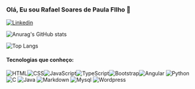 ### Olá, Eu sou Rafael Soares de Paula FIlho 👋

[![Linkedin](https://img.shields.io/badge/LinkedIn-0077B5?style=for-the-badge&logo=linkedin&logoColor=white)](https://www.linkedin.com/in/rafael-soares-de-paula-filho-89a8321b4/)

![Anurag's GitHub stats](https://github-readme-stats.vercel.app/api?username=rafaelsoarespf&show_icons=true&theme=dracula)

![Top Langs](https://github-readme-stats.vercel.app/api/top-langs/?username=rafaelsoarespf&langs_count=8)

#### Tecnologias que conheço:
![HTML](https://img.shields.io/badge/HTML5-E34F26?style=for-the-badge&logo=html5&logoColor=white)![CSS](https://img.shields.io/badge/CSS3-1572B6?style=for-the-badge&logo=css3&logoColor=white)![JavaScript](https://img.shields.io/badge/JavaScript-F7DF1E?style=for-the-badge&logo=javascript&logoColor=black)![TypeScript](https://img.shields.io/badge/TypeScript-007ACC?style=for-the-badge&logo=typescript&logoColor=white)![Bootstrap](https://img.shields.io/badge/Bootstrap-563D7C?style=for-the-badge&logo=bootstrap&logoColor=white)![Angular](https://img.shields.io/badge/Angular-DD0031?style=for-the-badge&logo=angular&logoColor=white)
![Python](https://img.shields.io/badge/Python-14354C?style=for-the-badge&logo=python&logoColor=white)
![C](https://img.shields.io/badge/C-00599C?style=for-the-badge&logo=c&logoColor=white)
![Java](https://img.shields.io/badge/Java-ED8B00?style=for-the-badge&logo=openjdk&logoColor=white
)
![Markdown](https://img.shields.io/badge/Markdown-000000?style=for-the-badge&logo=markdown&logoColor=white)
![Mysql](https://img.shields.io/badge/MySQL-00000F?style=for-the-badge&logo=mysql&logoColor=white
)
![Wordpress](https://img.shields.io/badge/Wordpress-21759B?style=for-the-badge&logo=wordpress&logoColor=white
)

